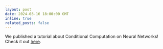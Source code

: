 ```yaml
---
layout: post
date: 2024-03-16 18:00:00 GMT
inline: true
related_posts: false
---
```


We published a tutorial about Conditional Computation on Neural Networks! Check it out [here](https://arxiv.org/abs/2403.07965).